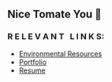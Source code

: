 ## Nice Tomate You 🍅

### R E L E V A N T&nbsp;&nbsp;&nbsp;L I N K S:
- <a href="https://lindaicing.github.io/EnvironmentalResources" target="_blank">Environmental Resources</a>
- <a href="https://lindaicing.com" target="_blank">Portfolio</a>
- <a href="https://lindaicing.github.io/Portfolio-V2//about/LindaHuang-Resume-Dark-2022.pdf" target="_blank">Resume</a>

<!--
**lindaicing/lindaicing** is a ✨ _special_ ✨ repository because its `README.md` (this file) appears on your GitHub profile.

Here are some ideas to get you started:

- 🔭 I’m currently working on ...
- 🌱 I’m currently learning ...
- 👯 I’m looking to collaborate on ...
- 🤔 I’m looking for help with ...
- 💬 Ask me about ...
- 📫 How to reach me: ...
- 😄 Pronouns: ...
- ⚡ Fun fact: ...
-->
